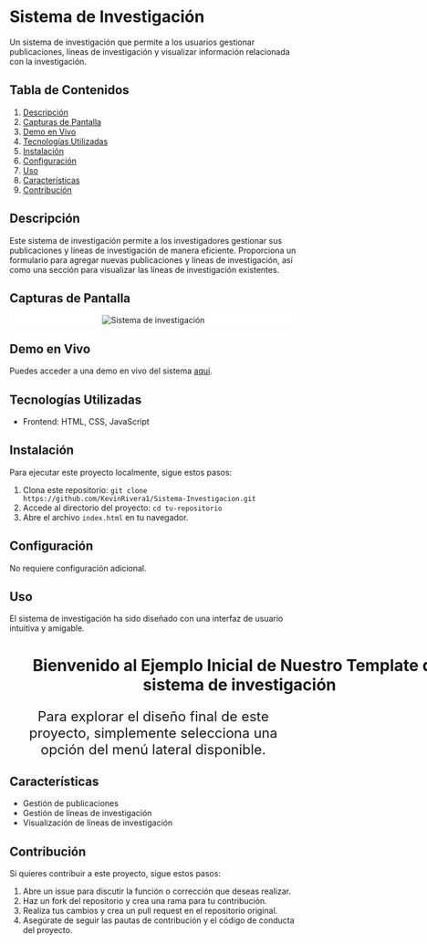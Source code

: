 # Sistema de Investigación

Un sistema de investigación que permite a los usuarios gestionar publicaciones, líneas de investigación y visualizar información relacionada con la investigación.

## Tabla de Contenidos

1. [Descripción](#descripción)
2. [Capturas de Pantalla](#capturas-de-pantalla)
3. [Demo en Vivo](#demo-en-vivo)
4. [Tecnologías Utilizadas](#tecnologías-utilizadas)
5. [Instalación](#instalación)
6. [Configuración](#configuración)
7. [Uso](#uso)
8. [Características](#características)
9. [Contribución](#contribución)

## Descripción

Este sistema de investigación permite a los investigadores gestionar sus publicaciones y líneas de investigación de manera eficiente. Proporciona un formulario para agregar nuevas publicaciones y líneas de investigación, así como una sección para visualizar las líneas de investigación existentes.

## Capturas de Pantalla


<div align="center" style="background: white;">
  <img style="background: white;" src="./img/mobile.gif" alt="Sistema de investigación">
</div>

## Demo en Vivo

Puedes acceder a una demo en vivo del sistema [aquí](enlace-demo).

## Tecnologías Utilizadas

- Frontend: HTML, CSS, JavaScript


## Instalación

Para ejecutar este proyecto localmente, sigue estos pasos:

1. Clona este repositorio: `git clone https://github.com/KevinRivera1/Sistema-Investigacion.git`
2. Accede al directorio del proyecto: `cd tu-repositorio`
3. Abre el archivo `index.html` en tu navegador.

## Configuración

No requiere configuración adicional.

## Uso

El sistema de investigación ha sido diseñado con una interfaz de usuario intuitiva y amigable.

<h1 style="text-align:center; width: 84vw;">Bienvenido al Ejemplo Inicial de Nuestro Template del sistema de
        investigación</h1>
<p style="text-align:center; font-size:1.5rem;">Para explorar el diseño final de este proyecto, simplemente
        selecciona una opción del menú lateral disponible.
</p>

## Características

- Gestión de publicaciones
- Gestión de líneas de investigación
- Visualización de líneas de investigación

## Contribución

Si quieres contribuir a este proyecto, sigue estos pasos:

1. Abre un issue para discutir la función o corrección que deseas realizar.
2. Haz un fork del repositorio y crea una rama para tu contribución.
3. Realiza tus cambios y crea un pull request en el repositorio original.
4. Asegúrate de seguir las pautas de contribución y el código de conducta del proyecto.